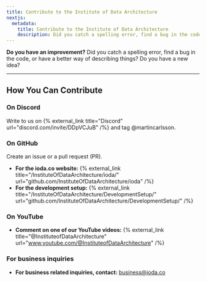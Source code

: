 ```yaml
---
title: Contribute to the Institute of Data Architecture
nextjs:
  metadata:
    title: Contribute to the Institute of Data Architecture
    description: Did you catch a spelling error, find a bug in the code, or have a better way of describing things? Do you have a new idea?
---
```


**Do you have an improvement?** Did you catch a spelling error, find a bug in the code, or have a better way of describing things? Do you have a new idea?

---

## How You Can Contribute

### On Discord

Write to us on {% external_link title="Discord" url="discord.com/invite/DDpVCJuB" /%} and tag @martincarlsson.

### On GitHub

Create an issue or a pull request (PR).

- **For the ioda.co website:** {% external_link title="/InstituteOfDataArchitecture/ioda/" url="github.com/InstituteOfDataArchitecture/ioda" /%}
- **For the development setup:** {% external_link title="/InstituteOfDataArchitecture/DevelopmentSetup/" url="github.com/InstituteOfDataArchitecture/DevelopmentSetup/" /%}

### On YouTube

- **Comment on one of our YouTube videos:** {% external_link title="@InstituteofDataArchitecture" url="www.youtube.com/@InstituteofDataArchitecture" /%}

### For business inquiries

- **For business related inquiries, contact:** [business@ioda.co](mailto:business@ioda.co)
